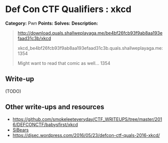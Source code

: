 # Def Con CTF Qualifiers : xkcd

**Category:** Pwn
**Points:**
**Solves:**
**Description:**

> <http://download.quals.shallweplayaga.me/be4bf26fcb93f9ab8aa193efaad31c3b/xkcd>
>
>
> xkcd_be4bf26fcb93f9ab8aa193efaad31c3b.quals.shallweplayaga.me:1354
>
>
> Might want to read that comic as well... 1354


## Write-up

(TODO)

## Other write-ups and resources

* https://github.com/smokeleeteveryday/CTF_WRITEUPS/tree/master/2016/DEFCONCTF/babysfirst/xkcd
* [SiBears](http://sibears.ru/labs/DEF-CON-CTF-Quals-2016-xkcd/)
* https://djsec.wordpress.com/2016/05/23/defcon-ctf-quals-2016-xkcd/
